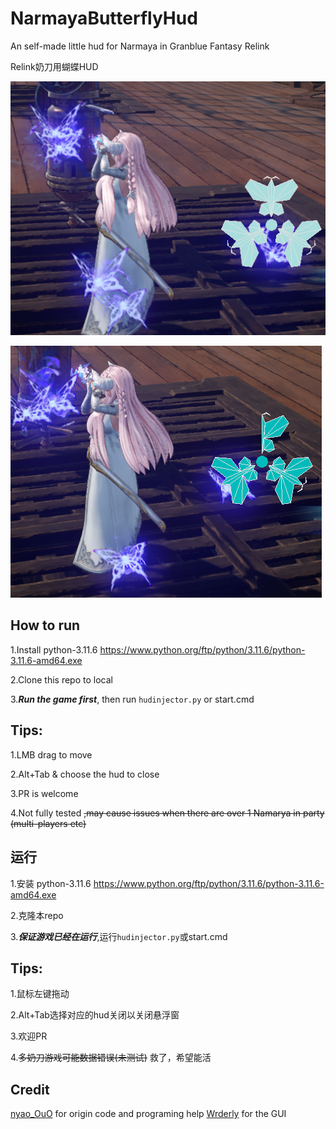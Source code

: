 # NarmayaButterflyHud

An self-made little hud for Narmaya in Granblue Fantasy Relink

Relink奶刀用蝴蝶HUD

![preview](./img/preview1.png)

![preview](./img/preview2.png)

## How to run

1.Install python-3.11.6 https://www.python.org/ftp/python/3.11.6/python-3.11.6-amd64.exe

2.Clone this repo to local

3.***Run the game first***, then run `hudinjector.py` or start.cmd

## Tips:

1.LMB drag to move

2.Alt+Tab & choose the hud to close

3.PR is welcome

4.Not fully tested ~~,may cause issues when there are over 1 Namarya in party (multi-players etc)~~

## 运行

1.安装 python-3.11.6 https://www.python.org/ftp/python/3.11.6/python-3.11.6-amd64.exe

2.克隆本repo

3.***保证游戏已经在运行***,运行`hudinjector.py`或start.cmd

## Tips:

1.鼠标左键拖动

2.Alt+Tab选择对应的hud关闭以关闭悬浮窗

3.欢迎PR

4.~~多奶刀游戏可能数据错误(未测试)~~ 救了，希望能活

## Credit

[nyao_OuO](https://github.com/nyaoouo) for origin code and programing help
[Wrderly](https://github.com/Wrderly) for the GUI
